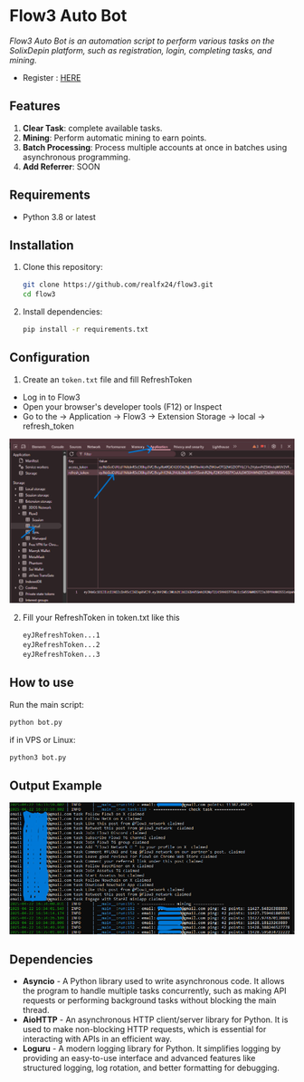 # Flow3 Auto Bot
*Flow3 Auto Bot is an automation script to perform various tasks on the SolixDepin platform, such as registration, login, completing tasks, and mining.*
- Register : [HERE](https://app.flow3.tech/sign-up?ref=BBpc9vlkXP)

## Features
1. **Clear Task**: complete available tasks.
2. **Mining**: Perform automatic mining to earn points.
3. **Batch Processing**: Process multiple accounts at once in batches using asynchronous programming.
4. **Add Referrer**: SOON

## Requirements
- Python 3.8 or latest

## Installation
1. Clone this repository:
   ```bash
   git clone https://github.com/realfx24/flow3.git
   cd flow3
   ```

2. Install dependencies:
   ```bash
   pip install -r requirements.txt
   ```
## Configuration
1. Create an `token.txt` file and fill RefreshToken
  - Log in to Flow3
  - Open your browser's developer tools (F12) or Inspect
  - Go to the
      -> Application
      -> Flow3
      -> Extension Storage
      -> local
      -> refresh_token
<p align="center">
    <img width="800" alt="image" src="img2.png">
</p>

2. Fill your RefreshToken in token.txt like this
   ```bash
   eyJRefreshToken...1
   eyJRefreshToken...2
   eyJRefreshToken...3
   ```

## How to use
Run the main script:
   ```bash
   python bot.py
   ```
   if in VPS or Linux:
   ```bash
   python3 bot.py
   ```
## Output Example
<p align="center">
    <img width="600" alt="image" src="img1.png">
</p>

## Dependencies
- **Asyncio** - A Python library used to write asynchronous code. It allows the program to handle multiple tasks concurrently, such as making API requests or performing background tasks without blocking the main thread.
- **AioHTTP** - An asynchronous HTTP client/server library for Python. It is used to make non-blocking HTTP requests, which is essential for interacting with APIs in an efficient way.
- **Loguru** - A modern logging library for Python. It simplifies logging by providing an easy-to-use interface and advanced features like structured logging, log rotation, and better formatting for debugging.
